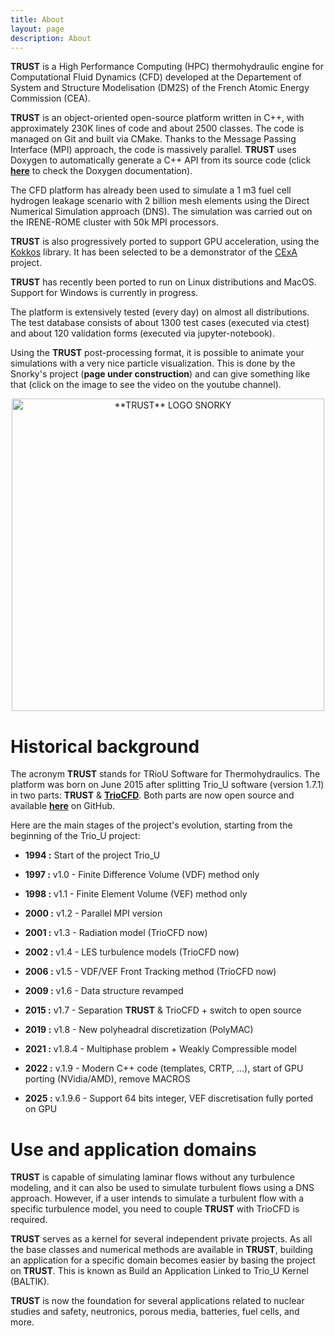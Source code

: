 ```yaml
---
title: About
layout: page
description: About
---
```


**TRUST** is a High Performance Computing (HPC) thermohydraulic engine for Computational Fluid Dynamics (CFD) developed at the Departement of System and Structure Modelisation (DM2S) of the French Atomic Energy Commission (CEA).

**TRUST** is an object-oriented open-source platform written in C++, with approximately 230K lines of code and about 2500 classes. The code is managed on Git and built via CMake. Thanks to the Message Passing Interface (MPI) approach, the code is massively parallel. **TRUST** uses Doxygen to automatically generate a C++ API from its source code (click **[here](https://cea-trust-platform.readthedocs.io/en/latest/doxy/index.html)** to check the Doxygen documentation). 

The CFD platform has already been used to simulate a 1 m3 fuel cell hydrogen leakage scenario with 2 billion mesh elements using the Direct Numerical Simulation approach (DNS). The simulation was carried out on the IRENE-ROME cluster with 50k MPI processors.

**TRUST** is also progressively ported to support GPU acceleration, using the [Kokkos](https://kokkos.org/kokkos-core-wiki/) library. It has been selected to be a demonstrator of the [CExA](https://cexa-project.org/) project.  

**TRUST** has recently been ported to run on Linux distributions and MacOS. Support for Windows is currently in progress.

The platform is extensively tested (every day) on almost all distributions. The test database consists of about 1300 test cases (executed via ctest) and about 120 validation forms (executed via jupyter-notebook).

Using the **TRUST** post-processing format, it is possible to animate your simulations with a very nice particle visualization. This is done by the Snorky's project (**page under construction**) and can give something like that (click on the image to see the video on the youtube channel).

<div align="center">
  <a href="https://youtu.be/79mzSkn6yJk"><img src="https://github.com/cea-trust-platform/cea-trust-platform.github.io/blob/master/images/logo/logo-snorky.png?raw=true" alt="**TRUST** LOGO SNORKY" width="500px"></a>
</div>

# Historical background

The acronym **TRUST** stands for TRioU Software for Thermohydraulics. The platform was born on June 2015 after splitting Trio_U software (version 1.7.1) in two parts: **TRUST** & **[TrioCFD](https://triocfd.cea.fr/)**. Both parts are now open source and available **[here](https://github.com/cea-trust-platform)** on GitHub. 

Here are the main stages of the project's evolution, starting from the beginning of the Trio_U project:

- **1994 :** Start of the project Trio_U

- **1997 :** v1.0 - Finite Difference Volume (VDF) method only

- **1998 :** v1.1 - Finite Element Volume (VEF) method only

- **2000 :** v1.2 - Parallel MPI version

- **2001 :** v1.3 - Radiation model (TrioCFD now)

- **2002 :** v1.4 - LES turbulence models (TrioCFD now)

- **2006 :** v1.5 - VDF/VEF Front Tracking method (TrioCFD now)
 
- **2009 :** v1.6 - Data structure revamped

- **2015 :** v1.7 - Separation **TRUST** & TrioCFD + switch to open source

- **2019 :** v1.8 - New polyheadral discretization (PolyMAC)

- **2021 :** v1.8.4 - Multiphase problem + Weakly Compressible model

- **2022 :** v.1.9 - Modern C++ code (templates, CRTP, ...), start of GPU porting (NVidia/AMD), remove MACROS

- **2025 :** v.1.9.6 - Support 64 bits integer, VEF discretisation fully ported on GPU

# Use and application domains

**TRUST** is capable of simulating laminar flows without any turbulence modeling, and it can also be used to simulate turbulent flows using a DNS approach. However, if a user intends to simulate a turbulent flow with a specific turbulence model, you need to couple **TRUST** with TrioCFD is required.

**TRUST** serves as a kernel for several independent private projects. As all the base classes and numerical methods are available in **TRUST**, building an application for a specific domain becomes easier by basing the project on **TRUST**. This is known as Build an Application Linked to Trio_U Kernel (BALTIK).

**TRUST** is now the foundation for several applications related to nuclear studies and safety, neutronics, porous media, batteries, fuel cells, and more.
